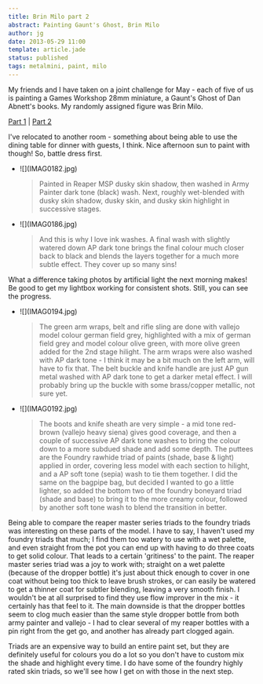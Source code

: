 ```yaml
---
title: Brin Milo part 2
abstract: Painting Gaunt's Ghost, Brin Milo
author: jg
date: 2013-05-29 11:00
template: article.jade
status: published
tags: metalmini, paint, milo
---
```

My friends and I have taken on a joint challenge for May - each of five of us is painting a Games Workshop 28mm miniature, a Gaunt's Ghost of Dan Abnett's books. My randomly assigned figure was Brin Milo.

[Part 1](../brin-milo-1/) | [Part 2](../brin-milo-2/)

<span class="more"></span>

I've relocated to another room - something about being able to use the dining table for dinner with guests, I think. Nice afternoon sun to paint with though! So, battle dress first.

<ul class="small-block-grid-1 large-block-grid-3">
	<li>![](IMAG0182.jpg)
		<blockquote>Painted in Reaper MSP dusky skin shadow, then washed in Army Painter dark tone (black) wash. Next, roughly wet-blended with dusky skin shadow, dusky skin, and dusky skin highlight in successive stages.</blockquote>
	</li>
	<li>![](IMAG0186.jpg)
		<blockquote>And this is why I love ink washes. A final wash with slightly watered down AP dark tone brings the final colour much closer back to black and blends the layers together for a much more subtle effect. They cover up so many sins!</blockquote>
	</li>
</ul>

What a difference taking photos by artificial light the next morning makes! Be good to get my lightbox working for consistent shots. Still, you can see the progress.

<ul class="small-block-grid-1 large-block-grid-3">
	<li>![](IMAG0194.jpg)
		<blockquote>The green arm wraps, belt and rifle sling are done with vallejo model colour german field grey, highlighted with a mix of german field grey and model colour olive green, with more olive green added for the 2nd stage hilight. The arm wraps were also washed with AP dark tone - I think it may be a bit much on the left arm, will have to fix that. The belt buckle and knife handle are just AP gun metal washed with AP dark tone to get a darker metal effect. I will probably bring up the buckle with some brass/copper metallic, not sure yet.</blockquote>
	</li>
	<li>![](IMAG0192.jpg)
		<blockquote>The boots and knife sheath are very simple - a mid tone red-brown (vallejo heavy siena) gives good coverage, and then a couple of successive AP dark tone washes to bring the colour down to a more subdued shade and add some depth. The puttees are the Foundry rawhide triad of paints (shade, base &amp; light) applied in order, covering less model with each section to hilight, and a AP soft tone (sepia) wash to tie them together. I did the same on the bagpipe bag, but decided I wanted to go a little lighter, so added the bottom two of the foundry boneyard triad (shade and base) to bring it to the more creamy colour, followed by another soft tone wash to blend the transition in better.</blockquote>
	</li>
</ul>

Being able to compare the reaper master series triads to the foundry triads was interesting on these parts of the model. I have to say, I haven't used my foundry triads that much; I find them too watery to use with a wet palette, and even straight from the pot you can end up with having to do three coats to get solid colour. That leads to a certain 'gritiness' to the paint. The reaper master series triad was a joy to work with; straight on a wet palette (because of the dropper bottle) it's just about thick enough to cover in one coat without being too thick to leave brush strokes, or can easily be watered to get a thinner coat for subtler blending, leaving a very smooth finish. I wouldn't be at all surprised to find they use flow improver in the mix - it certainly has that feel to it. The main downside is that the dropper bottles seem to clog much easier than the same style dropper bottle from both army painter and vallejo - I had to clear several of my reaper bottles with a pin right from the get go, and another has already part clogged again.

Triads are an expensive way to build an entire paint set, but they are definitely useful for colours you do a lot so you don't have to custom mix the shade and highlight every time. I do have some of the foundry highly rated skin triads, so we'll see how I get on with those in the next step.
